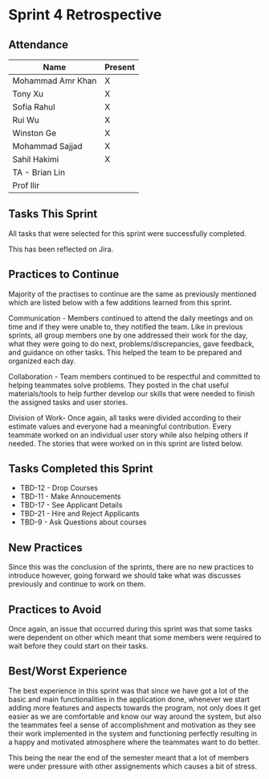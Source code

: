 # Sprint 4 Retrospective

## Attendance
| Name | Present |
| ----- | ------ |
| Mohammad Amr Khan | X |
| Tony Xu | X |
| Sofia Rahul | X |
| Rui Wu | X |
| Winston Ge | X |
| Mohammad Sajjad | X |
| Sahil Hakimi | X |
| TA - Brian Lin | | 
| Prof Ilir | |

## Tasks This Sprint
All tasks that were selected for this sprint were successfully completed.

This has been reflected on Jira.

## Practices to Continue
Majority of the practises to continue are the same as previously mentioned which are listed below with a few additions learned from this sprint.

Communication - Members continued to attend the daily meetings and on time and if they were unable to, they notified the team. 
Like in previous sprints, all group members one by one addressed their work for the day, what they were going to do next, problems/discrepancies, 
gave feedback, and guidance on other tasks. This helped the team to be prepared and organized each day. 

Collaboration - Team members continued to be respectful and committed to helping teammates solve problems. 
They posted in the chat useful materials/tools to help further develop our skills that were needed to finish the assigned tasks and user stories. 

Division of Work- Once again, all tasks were divided according to their estimate values and everyone had a meaningful contribution. 
Every teammate worked on an individual user story while also helping others if needed. The stories that were worked on in this sprint are listed below.

## Tasks Completed this Sprint

- TBD-12 - Drop Courses
- TBD-11 - Make Annoucements
- TBD-17 - See Applicant Details
- TBD-21 - Hire and Reject Applicants 
- TBD-9 - Ask Questions about courses

## New Practices
Since this was the conclusion of the sprints, there are no new practices to introduce however, going forward we should take what was discusses previously and continue to work on them.

## Practices to Avoid
Once again, an issue that occurred during this sprint was that some tasks were dependent on other which meant that some members were required to wait before they could start on their tasks.

## Best/Worst Experience
The best experience in this sprint was that since we have got a lot of the basic and main functionalities in the application done, 
whenever we start adding more features and aspects towards the program, not only does it get easier as we are comfortable and know our way around the system, 
but also the teammates feel a sense of accomplishment and motivation as they see their work implemented in the system and functioning perfectly resulting in a happy and 
motivated atmosphere where the teammates want to do better. 

This being the near the end of the semester meant that a lot of members were under pressure with other assignements which causes a bit of stress.
